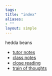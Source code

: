 ```yaml
---
tags: 
title: "index"
aliases:
- ""
layout: simple
---
```


hedda beans

- [tutor notes](bnotes.md)
- [class notes](cnotes.md)
- [close reading](closebp.md)
- [train of thoughts](logicGraphs.md)
